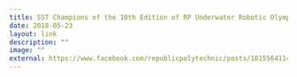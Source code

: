 ```yaml
---
title: SST Champions of the 10th Edition of RP Underwater Robotic Olympiad
date: 2018-05-23
layout: link
description: ""
image: ""
external: https://www.facebook.com/republicpolytechnic/posts/10155641144255829
---
```

